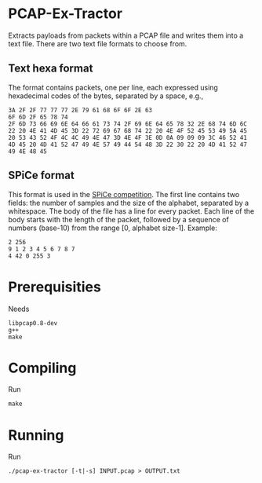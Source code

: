 PCAP-Ex-Tractor
===============
Extracts payloads from packets within a PCAP file and writes them into a text
file.  There are two text file formats to choose from.

Text hexa format
----------------
The format contains packets, one per line, each expressed using hexadecimal
codes of the bytes, separated by a space, e.g.,
```
3A 2F 2F 77 77 77 2E 79 61 68 6F 6F 2E 63
6F 6D 2F 65 78 74
2F 6D 73 66 69 6E 64 66 61 73 74 2F 69 6E 64 65 78 32 2E 68 74 6D 6C 22 20 4E 41 4D 45 3D 22 72 69 67 68 74 22 20 4E 4F 52 45 53 49 5A 45 20 53 43 52 4F 4C 4C 49 4E 47 3D 4E 4F 3E 0D 0A 09 09 09 3C 46 52 41 4D 45 20 4D 41 52 47 49 4E 57 49 44 54 48 3D 22 30 22 20 4D 41 52 47 49 4E 48 45
```

SPiCe format
------------
This format is used in the [SPiCe competition](http://spice.lif.univ-mrs.fr).
The first line contains two fields: the number of samples and the size of the alphabet, separated by a whitespace.
The body of the file has a line for every packet.
Each line of the body starts with the length of the packet, followed by a sequence of numbers (base-10) from the range \[0, alphabet size-1\].
Example:
```
2 256
9 1 2 3 4 5 6 7 8 7
4 42 0 255 3
```


Prerequisities
==============
Needs
```
libpcap0.8-dev
g++
make
```

Compiling
=========
Run
```
make
```

Running
=======
Run
```
./pcap-ex-tractor [-t|-s] INPUT.pcap > OUTPUT.txt
```
